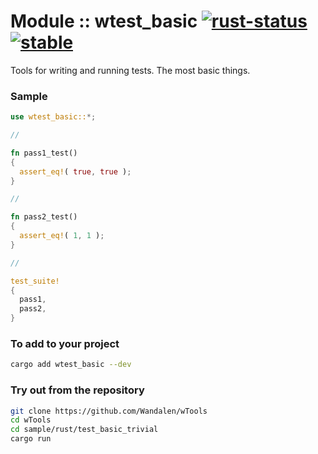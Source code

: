 # Module :: wtest_basic [![rust-status](https://github.com/Wandalen/wTools/actions/workflows/ToolsRustPush.yml/badge.svg)](https://github.com/Wandalen/wTools/actions/workflows/ToolsRustPush.yml) [![stable](https://img.shields.io/badge/stability-stable-brightgreen.svg)](https://github.com/emersion/stability-badges#stable)

Tools for writing and running tests. The most basic things.

### Sample

```rust
use wtest_basic::*;

//

fn pass1_test()
{
  assert_eq!( true, true );
}

//

fn pass2_test()
{
  assert_eq!( 1, 1 );
}

//

test_suite!
{
  pass1,
  pass2,
}
```

### To add to your project

```sh
cargo add wtest_basic --dev
```

### Try out from the repository

```sh
git clone https://github.com/Wandalen/wTools
cd wTools
cd sample/rust/test_basic_trivial
cargo run
```
